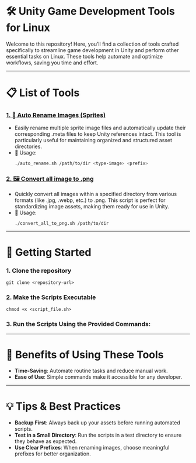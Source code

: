 # 🛠️ Unity Game Development Tools for Linux

Welcome to this repository! Here, you’ll find a collection of tools crafted specifically to streamline game development in Unity and perform other essential tasks on Linux. These tools help automate and optimize workflows, saving you time and effort.

--------------------------

# 📋 List of Tools

### [1. 🔄 Auto Rename Images (Sprites)](./auto_rename.sh)
- Easily rename multiple sprite image files and automatically update their corresponding .meta files to keep Unity references intact. This tool is particularly useful for maintaining organized and structured asset directories.
- 🚀 Usage:
  ``` bash
  ./auto_rename.sh /path/to/dir <type-image> <prefix>
  ```

### [2. 🖼️ Convert all image to .png](./convert_all_to_png.sh)
- Quickly convert all images within a specified directory from various formats (like .jpg, .webp, etc.) to .png. This script is perfect for standardizing image assets, making them ready for use in Unity.
- 🚀 Usage:
    ``` bash
    ./convert_all_to_png.sh /path/to/dir
    ```

--------------------------

# 📂 Getting Started

### 1. Clone the repository
``` git bash
git clone <repository-url>
```

### 2. Make the Scripts Executable
```
chmod +x <script_file.sh>
```

### 3. Run the Scripts Using the Provided Commands:

--------------------------

# 🌟 Benefits of Using These Tools
- **Time-Saving**: Automate routine tasks and reduce manual work.
- **Ease of Use**: Simple commands make it accessible for any developer.

--------------------------

# 💡 Tips & Best Practices
- **Backup First**: Always back up your assets before running automated scripts.
- **Test in a Small Directory**: Run the scripts in a test directory to ensure they behave as expected.
- **Use Clear Prefixes**: When renaming images, choose meaningful prefixes for better organization.
